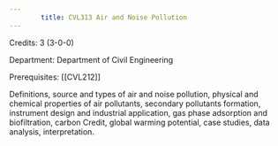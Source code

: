 ```yaml
---
        title: CVL313 Air and Noise Pollution
---
```

Credits: 3 (3-0-0)

Department: Department of Civil Engineering

Prerequisites: [[CVL212]]

Definitions, source and types of air and noise pollution, physical and chemical properties of air pollutants, secondary pollutants formation, instrument design and industrial application, gas phase adsorption and biofiltration, carbon Credit, global warming potential, case studies, data analysis, interpretation.